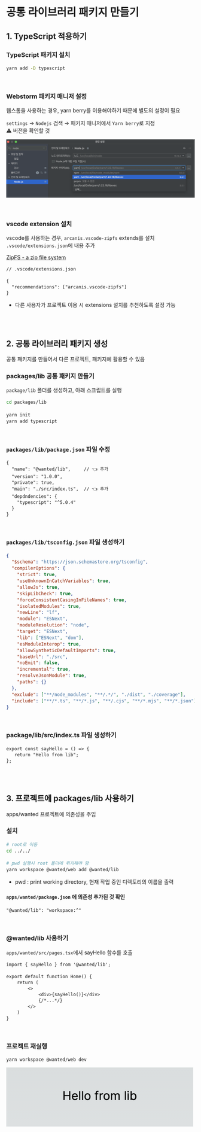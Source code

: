 # 공통 라이브러리 패키지 만들기

## 1. TypeScript 적용하기

### TypeScript 패키지 설치

```bash
yarn add -D typescript
```

<br>

### Webstorm 패키지 매니저 설정

웹스톰을 사용하는 경우, yarn berry를 이용해야하기 때문에 별도의 설정이 필요

`settings` → `Nodejs` 검색 → 패키지 매니저에서 `Yarn berry`로 지정  
⚠️ 버전을 확인할 것 

![](../Images/yarnberry_webstorm.png)

<br>

### vscode extension 설치

vscode를 사용하는 경우, `arcanis.vscode-zipfs` extends를 설치  
`.vscode/extensions.json`에 내용 추가  

[ZipFS - a zip file system](https://marketplace.visualstudio.com/items?itemName=arcanis.vscode-zipfs)

```
// .vscode/extensions.json

{
  "recommendations": ["arcanis.vscode-zipfs"]
}
```

* 다른 사용자가 프로젝트 이용 시 extensions 설치를 추천하도록 설정 가능

<br><br>

## 2. 공통 라이브러리 패키지 생성

공통 패키지를 만들어서 다른 프로젝트, 패키지에 활용할 수 있음 

### packages/lib 공통 패키지 만들기

`package/lib` 폴더를 생성하고, 아래 스크립트를 실행

```bash
cd packages/lib

yarn init
yarn add typescript
```

<br>

### `packages/lib/package.json` 파일 수정

```
{
  "name": "@wanted/lib",     // 👈 추가
  "version": "1.0.0",
  "private": true,
  "main": "./src/index.ts",  // 👈 추가
  "depdndencies": {
    "typescript": "^5.0.4"
  }
}
```

<br>

### `packages/lib/tsconfig.json` 파일 생성하기 

```json
{
  "$schema": "https://json.schemastore.org/tsconfig",
  "compilerOptions": {
    "strict": true,
    "useUnknownInCatchVariables": true,
    "allowJs": true,
    "skipLibCheck": true,
    "forceConsistentCasingInFileNames": true,
    "isolatedModules": true,
    "newLine": "lf",
    "module": "ESNext",
    "moduleResolution": "node",
    "target": "ESNext",
    "lib": ["ESNext", "dom"],
    "esModuleInterop": true,
    "allowSyntheticDefaultImports": true,
    "baseUrl": "./src",
    "noEmit": false,
    "incremental": true,
    "resolveJsonModule": true,
    "paths": {}
  },
  "exclude": ["**/node_modules", "**/.*/", "./dist", "./coverage"],
  "include": ["**/*.ts", "**/*.js", "**/.cjs", "**/*.mjs", "**/*.json"]
}
```

<br>

### package/lib/src/index.ts 파일 생성하기 

```tsx
export const sayHello = () => {
   return "Hello from lib";
};
```

<br><br>

## 3. 프로젝트에 packages/lib 사용하기 

apps/wanted 프로젝트에 의존성을 주입

### 설치

```bash
# root로 이동
cd ../../

# pwd 실행시 root 폴더에 위치해야 함 
yarn workspace @wanted/web add @wanted/lib
```

* pwd : print working directory, 현재 작업 중인 디렉토리의 이름을 출력 

#### `apps/wanted/package.json` 에 의존성 추가된 것 확인 

```
"@wanted/lib": "workspace:^"
```

<br>

### @wanted/lib 사용하기

`apps/wanted/src/pages.tsx`에서 sayHello 함수를 호출
```tsx
import { sayHello } from '@wanted/lib';

export default function Home() {
    return (
        <>
            <div>{sayHello()}</div>
            {/*...*/}
        </>
    )
}
```

<br>

### 프로젝트 재실행

```
yarn workspace @wanted/web dev
```

![](../Images/yarnberry_sayHello.png)
